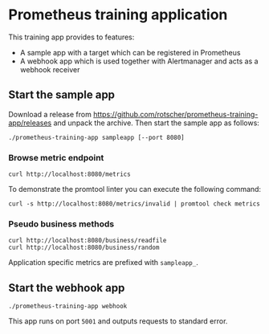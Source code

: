 # Prometheus training application

This training app provides to features:

* A sample app with a target which can be registered in Prometheus
* A webhook app which is used together with Alertmanager and acts as a webhook receiver

## Start the sample app
Download a release from https://github.com/rotscher/prometheus-training-app/releases and unpack the archive.
Then start the sample app as follows:

```
./prometheus-training-app sampleapp [--port 8080]
```

### Browse metric endpoint

```
curl http://localhost:8080/metrics
```

To demonstrate the promtool linter you can execute the following command:

```
curl -s http://localhost:8080/metrics/invalid | promtool check metrics
```

### Pseudo business methods

```
curl http://localhost:8080/business/readfile
curl http://localhost:8080/business/random
```

Application specific metrics are prefixed with `sampleapp_`.

## Start the webhook app

```
./prometheus-training-app webhook
```

This app runs on port `5001` and outputs requests to standard error.

